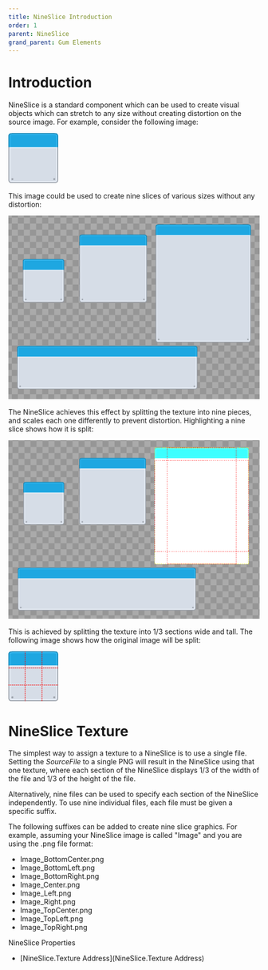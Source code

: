 ```yaml
---
title: NineSlice Introduction
order: 1
parent: NineSlice
grand_parent: Gum Elements
---
```


# Introduction

NineSlice is a standard component which can be used to create visual objects which can stretch to any size without creating distortion on the source image. For example, consider the following image:

![](metalPanel_blue.png)

This image could be used to create nine slices of various sizes without any distortion:

![](NineSliceScreenShot.png)

The NineSlice achieves this effect by splitting the texture into nine pieces, and scales each one differently to prevent distortion. Highlighting a nine slice shows how it is split:

![](NineSliceSplit.png)

This is achieved by splitting the texture into 1/3 sections wide and tall. The following image shows how the original image will be split:

![](NineSliceImageSplit.png)

# NineSlice Texture

The simplest way to assign a texture to a NineSlice is to use a single file. Setting the _SourceFile_ to a single PNG will result in the NineSlice using that one texture, where each section of the NineSlice displays 1/3 of the width of the file and 1/3 of the height of the file.

Alternatively, nine files can be used to specify each section of the NineSlice independently. To use nine individual files, each file must be given a specific suffix. 

The following suffixes can be added to create nine slice graphics.  For example, assuming your NineSlice image is called "Image" and you are using the .png file format:

* Image_BottomCenter.png
* Image_BottomLeft.png
* Image_BottomRight.png
* Image_Center.png
* Image_Left.png
* Image_Right.png
* Image_TopCenter.png
* Image_TopLeft.png
* Image_TopRight.png

NineSlice Properties

* [NineSlice.Texture Address](NineSlice.Texture Address)